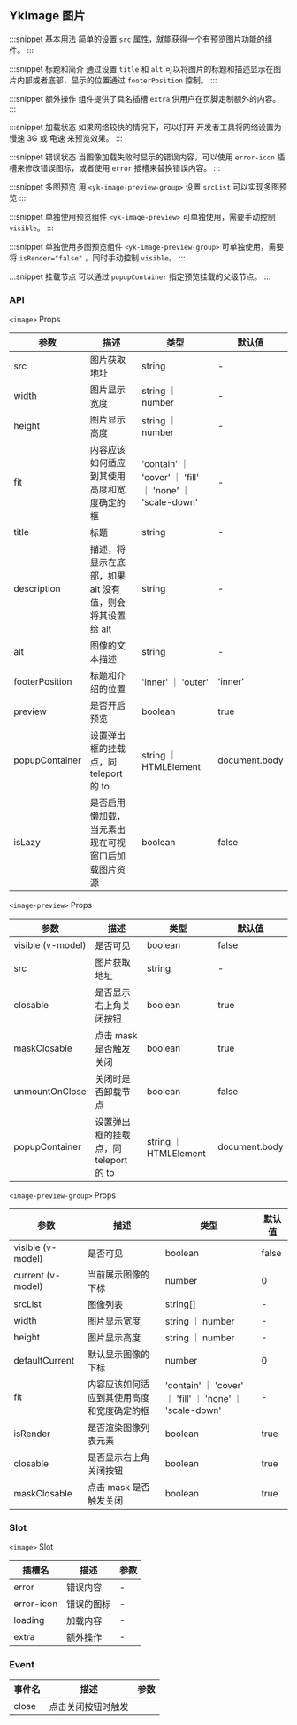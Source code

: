 ## YkImage 图片

:::snippet
基本用法
简单的设置 `src` 属性，就能获得一个有预览图片功能的组件。
<ImagePrimary/>
:::

:::snippet
标题和简介
通过设置 `title` 和 `alt` 可以将图片的标题和描述显示在图片内部或者底部，显示的位置通过 `footerPosition` 控制。
<ImageCaption/>
:::

:::snippet
额外操作
组件提供了具名插槽 `extra` 供用户在页脚定制额外的内容。
<ImageExtra/>
:::

:::snippet
加载状态
如果网络较快的情况下，可以打开 开发者工具将网络设置为 慢速 3G 或 龟速 来预览效果。
<ImageLoading/>
:::

:::snippet
错误状态
当图像加载失败时显示的错误内容，可以使用 `error-icon` 插槽来修改错误图标，或者使用 `error` 插槽来替换错误内容。
<ImageError/>
:::

:::snippet
多图预览
用 `<yk-image-preview-group>` 设置 `srcList` 可以实现多图预览
<ImagePreviewGroup/>
:::

:::snippet
单独使用预览组件
`<yk-image-preview>` 可单独使用，需要手动控制 `visible`。
<ImagePreviewSeparately/>
:::

:::snippet
单独使用多图预览组件
`<yk-image-preview-group>` 可单独使用，需要将 `isRender="false"` ，同时手动控制 `visible`。
<ImagePreviewGroupSeparately/>
:::

:::snippet
挂载节点
可以通过 `popupContainer` 指定预览挂载的父级节点。
<ImagePreviewRenderDom/>
:::

### API

`<image>` Props

| 参数           | 描述                                                    | 类型                                                     | 默认值        |
| -------------- | ------------------------------------------------------- | -------------------------------------------------------- | ------------- |
| src            | 图片获取地址                                            | string                                                   | -             |
| width          | 图片显示宽度                                            | string ｜ number                                         | -             |
| height         | 图片显示高度                                            | string ｜ number                                         | -             |
| fit            | 内容应该如何适应到其使用高度和宽度确定的框              | 'contain' ｜ 'cover' ｜ 'fill' ｜ 'none' ｜ 'scale-down' | -             |
| title          | 标题                                                    | string                                                   | -             |
| description    | 描述，将显示在底部，如果 alt 没有值，则会将其设置给 alt | string                                                   | -             |
| alt            | 图像的文本描述                                          | string                                                   | -             |
| footerPosition | 标题和介绍的位置                                        | 'inner' ｜ 'outer'                                       | 'inner'       |
| preview        | 是否开启预览                                            | boolean                                                  | true          |
| popupContainer | 设置弹出框的挂载点，同 teleport 的 to                   | string ｜ HTMLElement                                    | document.body |
| isLazy | 是否启用懒加载，当元素出现在可视窗口后加载图片资源                   | boolean                                    | false |

`<image-preview>` Props

| 参数              | 描述                                  | 类型                  | 默认值        |
| ----------------- | ------------------------------------- | --------------------- | ------------- |
| visible (v-model) | 是否可见                              | boolean               | false         |
| src               | 图片获取地址                          | string                | -             |
| closable          | 是否显示右上角关闭按钮                | boolean               | true          |
| maskClosable      | 点击 mask 是否触发关闭                | boolean               | true          |
| unmountOnClose    | 关闭时是否卸载节点                    | boolean               | false         |
| popupContainer    | 设置弹出框的挂载点，同 teleport 的 to | string ｜ HTMLElement | document.body |

`<image-preview-group>` Props

| 参数              | 描述                                       | 类型                                                     | 默认值 |
| ----------------- | ------------------------------------------ | -------------------------------------------------------- | ------ |
| visible (v-model) | 是否可见                                   | boolean                                                  | false  |
| current (v-model) | 当前展示图像的下标                         | number                                                   | 0      |
| srcList           | 图像列表                                   | string[]                                                 | -      |
| width             | 图片显示宽度                               | string ｜ number                                         | -      |
| height            | 图片显示高度                               | string ｜ number                                         | -      |
| defaultCurrent    | 默认显示图像的下标                         | number                                                   | 0      |
| fit               | 内容应该如何适应到其使用高度和宽度确定的框 | 'contain' ｜ 'cover' ｜ 'fill' ｜ 'none' ｜ 'scale-down' | -      |
| isRender          | 是否渲染图像列表元素                       | boolean                                                  | true   |
| closable          | 是否显示右上角关闭按钮                     | boolean                                                  | true   |
| maskClosable      | 点击 mask 是否触发关闭                     | boolean                                                  | true   |

### Slot

`<image>` Slot

| 插槽名     | 描述       | 参数 |
| ---------- | ---------- | ---- |
| error      | 错误内容   | -    |
| error-icon | 错误的图标 | -    |
| loading    | 加载内容   | -    |
| extra      | 额外操作   | -    |

### Event

| 事件名 | 描述               | 参数 |
| ------ | ------------------ | ---- |
| close  | 点击关闭按钮时触发 |      |
